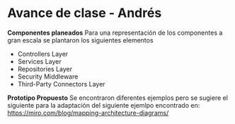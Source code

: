 # Avance de clase - Andrés

**Componentes planeados**
Para una representación de los componentes a gran escala se plantaron los siguientes elementos
- Controllers Layer
- Services Layer
- Repositories Layer
- Security Middleware
- Third-Party Connectors Layer

**Prototipo Propuesto**
Se encontraron diferentes ejemplos pero se sugiere el siguiente para la adaptación del siguiente ejemlpo encontrado en: https://miro.com/blog/mapping-architecture-diagrams/


